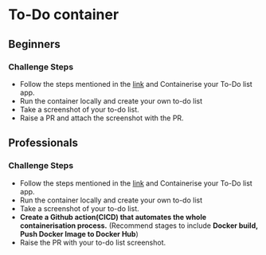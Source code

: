 # To-Do container

## Beginners

### Challenge Steps

- Follow the steps mentioned in the [link](https://docs.docker.com/get-started/.) and Containerise your To-Do list app.
- Run the container locally and create your own to-do list
- Take a screenshot of your to-do list.
- Raise a PR and attach the screenshot with the PR.

## Professionals

### Challenge Steps
- Follow the steps mentioned in the [link](https://docs.docker.com/get-started/.) and Containerise your To-Do list app.
- Run the container locally and create your own to-do list
- Take a screenshot of your to-do list.
- **Create a Github action(CICD) that automates the whole containerisation process.** (Recommend stages to include **Docker build, Push Docker Image to Docker Hub**)
- Raise the PR with your to-do list screenshot.
